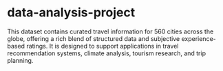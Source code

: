 # data-analysis-project
This dataset contains curated travel information for 560 cities across the globe, offering a rich blend of structured data and subjective experience-based ratings. It is designed to support applications in travel recommendation systems, climate analysis, tourism research, and trip planning.
